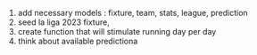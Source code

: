 1. add necessary models : fixture, team, stats, league, prediction
2. seed la liga 2023 fixture,
3. create function that will stimulate running day per day 
4. think about available predictiona